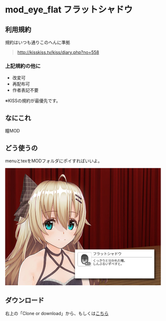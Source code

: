 # mod_eye_flat フラットシャドウ
## 利用規約
規約はいつも通りこのへんに準拠  
> <http://kisskiss.tv/kiss/diary.php?no=558>
### 上記規約の他に
- 改変可
- 再配布可
- 作者表記不要
  
※KISSの規約が最優先です。

## なにこれ
瞳MOD

## どう使うの
menuとtexをMODフォルダにポイすればいいよ。

![作例](https://github.com/pikepikeid/mod_eye_flat/blob/master/sample.jpg)

## ダウンロード
右上の「Clone or download」から、もしくは[こちら](https://github.com/pikepikeid/mod_simple_highlight/releases/)
